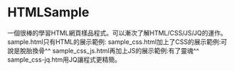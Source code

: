# HTMLSample
一個很棒的學習HTML網頁樣品程式。可以漸次了解HTML/CSS/JS/JQ的運作。
sample.html只有HTML的展示範例:
sample_css.html加上了CSS的展示範例:可說是脫胎換骨^^
sample_css_js.html再加上JS的展示範例:有了靈魂^^
sample_css-jq.htm用JQ讓程式更精簡。
